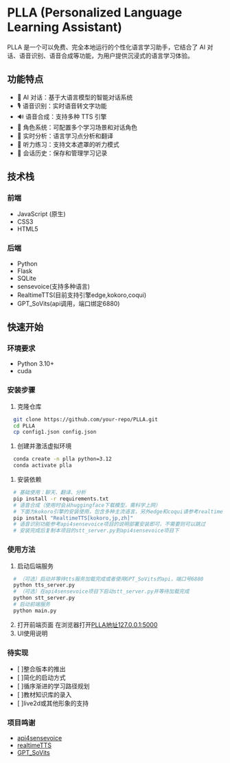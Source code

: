 # PLLA (Personalized Language Learning Assistant)

PLLA 是一个可以免费、完全本地运行的个性化语言学习助手，它结合了 AI 对话、语音识别、语音合成等功能，为用户提供沉浸式的语言学习体验。

## 功能特点

- 🤖 AI 对话：基于大语言模型的智能对话系统
- 🎙️ 语音识别：实时语音转文字功能
- 🔊 语音合成：支持多种 TTS 引擎
- 👥 角色系统：可配置多个学习场景和对话角色
- 📝 实时分析：语言学习点分析和翻译
- 👀 听力练习：支持文本遮罩的听力模式
- 💾 会话历史：保存和管理学习记录

## 技术栈

### 前端
- JavaScript (原生)
- CSS3
- HTML5

### 后端
- Python
- Flask
- SQLite
- sensevoice(支持多种语言)
- RealtimeTTS(目前支持引擎edge,kokoro,coqui)
- GPT_SoVits(api调用，端口绑定6880)

## 快速开始

### 环境要求
- Python 3.10+
- cuda

### 安装步骤
1. 克隆仓库
```bash
  git clone https://github.com/your-repo/PLLA.git
  cd PLLA
  cp config1.json config.json
```
1. 创建并激活虚拟环境
```bash
  conda create -n plla python=3.12
  conda activate plla
```
1. 安装依赖
```bash
  # 基础使用：聊天、翻译、分析
  pip install -r requirements.txt
  # 语音合成（使用时会从huggingface下载模型，需科学上网）
  # 下面为kokoro引擎的安装使用，包含多种主流语言，另外edge和coqui请参考realtimeTTS项目的文档说明
  pip install "RealtimeTTS[kokoro,jp,zh]" 
  # 语音识别功能参考api4sensevoice项目的说明部署安装即可，不需要则可以跳过
  # 安装完成后复制本项目的stt_server.py到api4sensevoice项目下
```
### 使用方法
1. 启动后端服务
```bash
  # （可选）启动并等待tts服务加载完成或者使用GPT_SoVits的api，端口号6880
  python tts_server.py
  # （可选）在api4sensevoice项目下启动stt_server.py并等待加载完成
  python stt_server.py
  # 启动前端服务
  python main.py
```
2. 打开前端页面
   在浏览器打开[PLLA地址127.0.0.1:5000](127.0.0.1:5000)  
3. UI使用说明
   
### 待实现
- [ ]整合版本的推出
- [ ]简化的启动方式
- [ ]循序渐进的学习路径规划
- [ ]教材知识库的录入
- [ ]live2d或其他形象的支持

### 项目鸣谢
- [api4sensevoice](https://github.com/0x5446/api4sensevoice)
- [realtimeTTS](https://github.com/KoljaB/RealtimeTTS)
- [GPT_SoVits](https://github.com/RVC-Boss/GPT-SoVITS)
